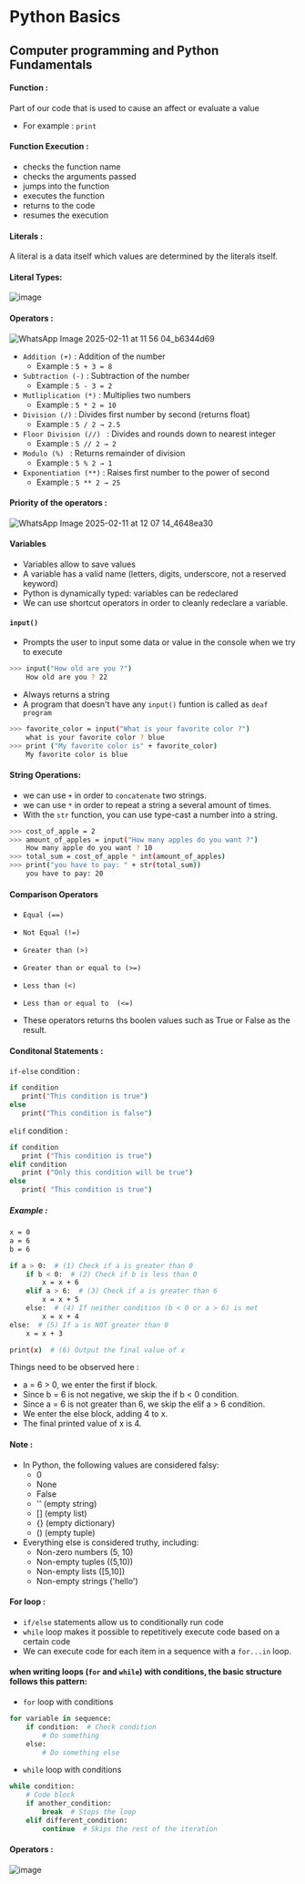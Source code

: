 # Python Basics
## Computer programming and Python Fundamentals 
#### Function : 
Part of our code that is used to cause an affect or evaluate a value
- For example : ```print```
#### Function Execution :
- checks the function name
- checks the arguments passed
- jumps into the function
- executes the function
- returns to the code
- resumes the execution
#### Literals :
A literal is a data itself which values are determined by the literals itself.
#### Literal Types:
![image](https://github.com/user-attachments/assets/89b12b39-f127-4afd-9bcf-01429a61850f)
#### Operators :
![WhatsApp Image 2025-02-11 at 11 56 04_b6344d69](https://github.com/user-attachments/assets/1f6f8abc-b6dd-43d3-9a18-d909200804be)
- ```Addition (+)``` : Addition of the number
  - Example : ```5 + 3 = 8```
- ```Subtraction (-)``` : Subtraction of the number
  - Example : ```5 - 3 = 2```
- ```Mutliplication (*)``` : Multiplies two numbers
  - Example : ```5 * 2 = 10```
- ```Division (/)``` : Divides first number by second (returns float)
  - Example : ```5 / 2 → 2.5```
- ```Floor Division (//) ``` : Divides and rounds down to nearest integer
  - Example : ```5 // 2 → 2```
- ```Modulo (%) ```	: Returns remainder of division
  - Example : ```5 % 2 → 1```
- ```Exponentiation (**)``` : Raises first number to the power of second
  - Example : ```5 ** 2 → 25```      
#### Priority of the operators :
![WhatsApp Image 2025-02-11 at 12 07 14_4648ea30](https://github.com/user-attachments/assets/b4063235-168a-4e04-a256-6c85e1ebe74d)
#### Variables 
- Variables allow to save values
- A variable has a valid name (letters, digits, underscore, not a reserved keyword)
- Python is dynamically typed: variables can be redeclared
- We can use shortcut operators in order to cleanly redeclare a variable. 
#### ```input()```
- Prompts the user to input some data or value in the console when we try to execute
```bash
>>> input("How old are you ?")
    How old are you ? 22
  ```
- Always returns a string
- A program that doesn't have any ```input()``` funtion is called as ```deaf program```
```bash
>>> favorite_color = input("What is your favorite color ?")
    what is your favorite color ? blue
>>> print ("My favorite color is" + favorite_color)
    My favorite color is blue
```
#### String Operations:
- we can use ```+``` in order to ```concatenate``` two strings.
- we can use ```*``` in order to repeat a string a several amount of times.
- With the ```str``` function, you can use type-cast a number into a string.
```bash
>>> cost_of_apple = 2
>>> amount_of_apples = input("How many apples do you want ?")
    How many apple do you want ? 10
>>> total_sum = cost_of_apple * int(amount_of_apples)
>>> print("you have to pay: " + str(total_sum))
    you have to pay: 20
```
#### Comparison Operators
- ```Equal (==)```
- ```Not Equal (!=)```
- ```Greater than (>)```
- ```Greater than or equal to (>=)```
- ```Less than (<)```
- ```Less than or equal to  (<=)```

- These operators returns ths boolen values such as True or False as the result.

#### Conditonal Statements :
```if-else``` condition :
```bash
if condition 
   print("This condition is true")
else
   print("This condition is false")
```
```elif``` condition :
```bash
if condition
   print ("This condition is true")
elif condition
   print ("Only this condition will be true")
else
   print( "This condition is true")
```
##### Example :
```bash
x = 0
a = 6
b = 6

if a > 0:  # (1) Check if a is greater than 0
    if b < 0:  # (2) Check if b is less than 0
        x = x + 6  
    elif a > 6:  # (3) Check if a is greater than 6
        x = x + 5
    else:  # (4) If neither condition (b < 0 or a > 6) is met
        x = x + 4
else:  # (5) If a is NOT greater than 0
    x = x + 3

print(x)  # (6) Output the final value of x
```
Things need to be observed here :
- a = 6 > 0, we enter the first if block.
- Since b = 6 is not negative, we skip the if b < 0 condition.
- Since a = 6 is not greater than 6, we skip the elif a > 6 condition.
- We enter the else block, adding 4 to x.
- The final printed value of x is 4.

#### Note :
- In Python, the following values are considered falsy:
  - 0
  - None
  - False
  - '' (empty string)
  - [] (empty list)
  - {} (empty dictionary)
  - () (empty tuple)
- Everything else is considered truthy, including:
  - Non-zero numbers (5, 10)
  - Non-empty tuples ((5,10))
  - Non-empty lists ([5,10])
  - Non-empty strings ('hello')
#### For loop :
- ```if/else``` statements allow us to conditionally run code
- ```while``` loop makes it possible to repetitively execute code based on a certain code
- We can execute code for each item in a sequence with a ```for...in``` loop.
#### when writing loops (```for``` and ```while```) with conditions, the basic structure follows this pattern:
- ```for``` loop with conditions
```bash
for variable in sequence:
    if condition:  # Check condition
        # Do something
    else:
        # Do something else
```
- ```while``` loop with conditions
```bash
while condition:
    # Code block
    if another_condition:
        break  # Stops the loop
    elif different_condition:
        continue  # Skips the rest of the iteration
```
#### Operators :
![image](https://github.com/user-attachments/assets/1676d61a-0469-4a7e-97be-509135db7e6f)

